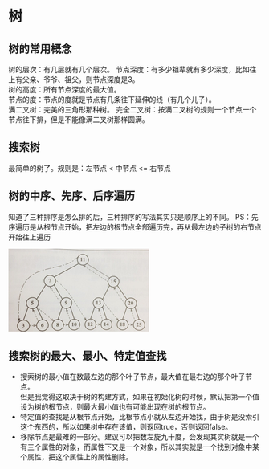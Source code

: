# 树
## 树的常用概念
树的层次：有几层就有几个层次。
节点深度：有多少祖辈就有多少深度，比如往上有父亲、爷爷、祖父，则节点深度是3。  
树的高度：所有节点深度的最大值。  
节点的度：节点的度就是节点有几条往下延伸的线（有几个儿子）。  
满二叉树：完美的三角形那种树。
完全二叉树：按满二叉树的规则一个节点一个节点往下排，但是不能像满二叉树那样圆满。
## 搜索树
最简单的树了。规则是：左节点 < 中节点 <= 右节点

## 树的中序、先序、后序遍历
知道了三种排序是怎么排的后，三种排序的写法其实只是顺序上的不同。
PS：先序遍历是从根节点开始，把左边的根节点全部遍历完，再从最左边的子树的右节点开始往上遍历

![先序遍历](./img/postOrderTraverse.png)

## 搜索树的最大、最小、特定值查找
- 搜索树的最小值在数最左边的那个叶子节点，最大值在最右边的那个叶子节点。   
但是我觉得这取决于树的构建方式，如果在初始化树的时候，默认把第一个值设为树的根节点，则最大最小值也有可能出现在树的根节点。  
- 特定值的查找是从根节点开始，比根节点小就从左边开始找，由于树是没索引这个东西的，所以如果树中存在该值，则返回true，否则返回false。
- 移除节点是最难的一部分。建议可以把数左旋九十度，会发现其实树就是一个有三个属性的对象，而属性下又是一个对象，所以其实就是一个找到对象中某个属性，把这个属性上的属性删除。
